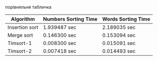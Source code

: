 порівняльня табличка 


 Algorithm       | Numbers Sorting Time    | Words Sorting Time  |
|----------------|-------------------------|---------------------|
| Insertion sort | 1.939487 sec            | 2.189035 sec        |
| Merge sort     | 0.146300 sec            | 0.153094 sec        |
| Timsort-1      | 0.008300 sec            | 0.015091 sec        |
| Timsort-2      | 0.007418 sec            | 0.014493 sec        |


